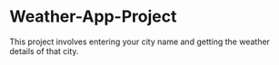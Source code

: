 # Weather-App-Project
This project involves entering your city name and getting the weather details of that city.
